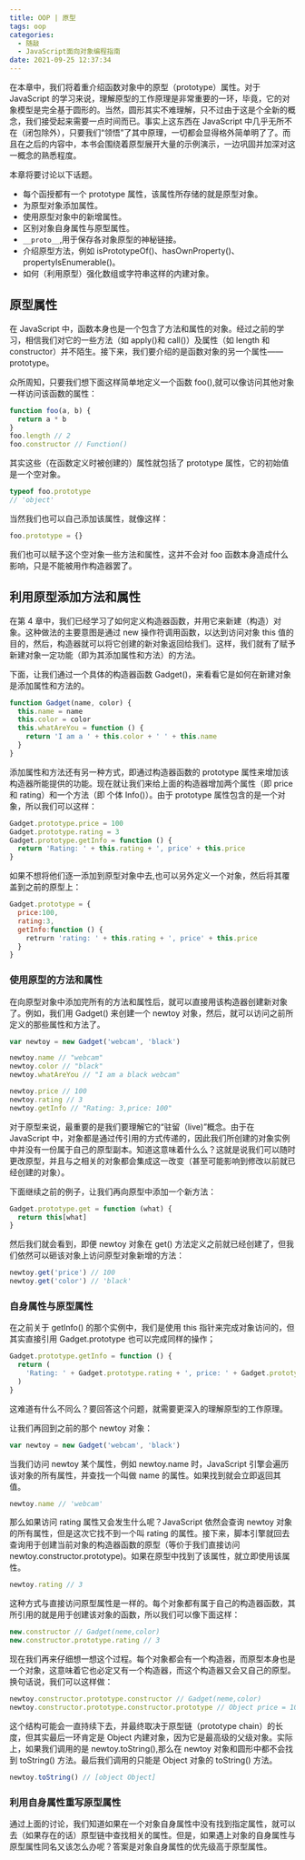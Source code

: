 ```yaml
---
title: OOP | 原型
tags: oop
categories:
  - 随敲
  - JavaScript面向对象编程指南
date: 2021-09-25 12:37:34
---
```


在本章中，我们将着重介绍函数对象中的原型（prototype）属性。对于 JavaScript 的学习来说，理解原型的工作原理是非常重要的一环，毕竟，它的对象模型是完全基于圆形的。当然，圆形其实不难理解，只不过由于这是个全新的概念，我们接受起来需要一点时间而已。事实上这东西在 JavaScript 中几乎无所不在（闭包除外），只要我们“领悟”了其中原理，一切都会显得格外简单明了了。而且在之后的内容中，本书会围绕着原型展开大量的示例演示，一边巩固并加深对这一概念的熟悉程度。

本章将要讨论以下话题。

- 每个函授都有一个 prototype 属性，该属性所存储的就是原型对象。
- 为原型对象添加属性。
- 使用原型对象中的新增属性。
- 区别对象自身属性与原型属性。
- `__proto__`,用于保存各对象原型的神秘链接。
- 介绍原型方法，例如 isPrototypeOf()、hasOwnProperty()、propertyIsEnumerable()。
- 如何（利用原型）强化数组或字符串这样的内建对象。
<!-- more -->
## 原型属性

在 JavaScript 中，函数本身也是一个包含了方法和属性的对象。经过之前的学习，相信我们对它的一些方法（如 apply()和 call()）及属性（如 length 和 constructor）并不陌生。接下来，我们要介绍的是函数对象的另一个属性——prototype。

众所周知，<!-- 其实我不是很知道 -->只要我们想下面这样简单地定义一个函数 foo(),就可以像访问其他对象一样访问该函数的属性：

```js
function foo(a, b) {
  return a * b
}
foo.length // 2
foo.constructor // Function()
```

其实这些（在函数定义时被创建的）属性就包括了 prototype 属性，它的初始值是一个空对象。

```js
typeof foo.prototype
// 'object'
```

当然我们也可以自己添加该属性，就像这样：

```js
foo.prototype = {}
```

我们也可以赋予这个空对象一些方法和属性，这并不会对 foo 函数本身造成什么影响，只是不能被用作构造器罢了。

## 利用原型添加方法和属性

在第 4 章中，我们已经学习了如何定义构造器函数，并用它来新建（构造）对象。这种做法的主要意图是通过 new 操作符调用函数，以达到访问对象 this 值的目的，然后，构造器就可以将它创建的新对象返回给我们。这样，我们就有了赋予新建对象一定功能（即为其添加属性和方法）的方法。

下面，让我们通过一个具体的构造器函数 Gadget()，来看看它是如何在新建对象是添加属性和方法的。

```js
function Gadget(name, color) {
  this.name = name
  this.color = color
  this.whatAreYou = function () {
    return 'I am a ' + this.color + ' ' + this.name
  }
}
```

添加属性和方法还有另一种方式，即通过构造器函数的 prototype 属性来增加该构造器所能提供的功能。现在就让我们来给上面的构造器增加两个属性（即 price 和 rating）和一个方法（即 个体 Info()）。由于 prototype 属性包含的是一个对象，所以我们可以这样：

```ts
Gadget.prototype.price = 100
Gadget.prototype.rating = 3
Gadget.prototype.getInfo = function () {
  return 'Rating: ' + this.rating + ', price' + this.price
}
```

如果不想将他们逐一添加到原型对象中去,也可以另外定义一个对象，然后将其覆盖到之前的原型上：

```js
Gadget.prototype = {
  price:100,
  rating:3,
  getInfo:function () {
    retrurn 'rating: ' + this.rating + ', price' + this.price
  }
}
```

### 使用原型的方法和属性

在向原型对象中添加完所有的方法和属性后，就可以直接用该构造器创建新对象了。例如，我们用 Gadget() 来创建一个 newtoy 对象，然后，就可以访问之前所定义的那些属性和方法了。

```js
var newtoy = new Gadget('webcam', 'black')

newtoy.name // "webcam"
newtoy.color // "black"
newtoy.whatAreYou // "I am a black webcam"

newtoy.price // 100
newtoy.rating // 3
newtoy.getInfo // "Rating: 3,price: 100"
```

对于原型来说，最重要的是我们要理解它的“驻留（live)”概念。由于在 JavaScript 中，对象都是通过传引用的方式传递的，因此我们所创建的对象实例中并没有一份属于自己的原型副本。知道这意味着什么么？这就是说我们可以随时更改原型，并且与之相关的对象都会集成这一改变（甚至可能影响到修改以前就已经创建的对象）。

下面继续之前的例子，让我们再向原型中添加一个新方法：

```js
Gadget.prototype.get = function (what) {
  return this[what]
}
```

然后我们就会看到，即便 newtoy 对象在 get() 方法定义之前就已经创建了，但我们依然可以砸该对象上访问原型对象新增的方法：

```js
newtoy.get('price') // 100
newtoy.get('color') // 'black'
```

### 自身属性与原型属性

在之前关于 getInfo() 的那个实例中，我们是使用 this 指针来完成对象访问的，但其实直接引用 Gadget.prototype 也可以完成同样的操作；

```js
Gadget.prototype.getInfo = function () {
  return (
    'Rating: ' + Gadget.prototype.rating + ', price: ' + Gadget.prototype.pirce
  )
}
```

这难道有什么不同么？要回答这个问题，就需要更深入的理解原型的工作原理。

让我们再回到之前的那个 newtoy 对象：

```js
var newtoy = new Gadget('webcam', 'black')
```

当我们访问 newtoy 某个属性，例如 newtoy.name 时，JavaScript 引擎会遍历该对象的所有属性，并查找一个叫做 name 的属性。如果找到就会立即返回其值。

```js
newtoy.name // 'webcam'
```

那么如果访问 rating 属性又会发生什么呢？JavaScript 依然会查询 newtoy 对象的所有属性，但是这次它找不到一个叫 rating 的属性。接下来，脚本引擎就回去查询用于创建当前对象的构造器函数的原型（等价于我们直接访问 newtoy.constructor.prototype)<!--这有点给我看懵了，实例对象上本身是没有constructor属性的吧，所以实例访问这个 constructor 属性是通过 __proto__ 访问到原型对象 prototype 上的 constructor，而 constructor 又指向构造函数本身，那这里再通过 constructor 访问 prototype，是不是就等价于直接访问 newtoy.__proto__ -->。如果在原型中找到了该属性，就立即使用该属性。

```js
newtoy.rating // 3
```

这种方式与直接访问原型属性是一样的。每个对象都有属于自己的构造器函数，其所引用的就是用于创建该对象的函数，所以我们可以像下面这样：

```js
new.constructor // Gadget(neme,color)
new.constructor.prototype.rating // 3
```

现在我们再来仔细想一想这个过程。每个对象都会有一个构造器，而原型本身也是一个对象，这意味着它也必定又有一个构造器，而这个构造器又会又自己的原型。换句话说，我们可以这样做：

```js
newtoy.constructor.prototype.constructor // Gadget(neme,color)
newtoy.constructor.prototype.constructor.prototype // Object price = 100 rating = 3
```

这个结构可能会一直持续下去，并最终取决于原型链（prototype chain）的长度，但其实最后一环肯定是 Object 内建对象，因为它是最高级的父级对象。实际上，如果我们调用的是 newtoy.toString(),那么在 newtoy 对象和圆形中都不会找到 toString() 方法。最后我们调用的只能是 Object 对象的 toString() 方法。

```js
newtoy.toString() // [object Object]
```

### 利用自身属性重写原型属性

通过上面的讨论，我们知道如果在一个对象自身属性中没有找到指定属性，就可以去（如果存在的话）原型链中查找相关的属性。但是，如果遇上对象的自身属性与原型属性同名又该怎么办呢？答案是对象自身属性的优先级高于原型属性。
